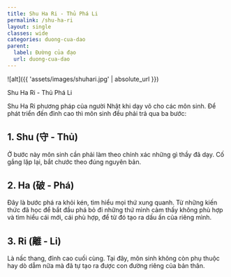 ```yaml
---
title: Shu Ha Ri - Thủ Phá Li
permalink: /shu-ha-ri
layout: single
classes: wide
categories: duong-cua-dao
parent:
  label: Đường của đạo
  url: duong-cua-dao
---
```


![alt]({{ 'assets/images/shuhari.jpg' | absolute_url }})
> <cite>
  Shu Ha Ri - Thủ Phá Li
</cite>

Shu Ha Ri phương pháp của người Nhật khi dạy võ cho các môn sinh. Để phát triển đến đỉnh cao thì môn sinh đều phải trả qua ba bước:

## 1. Shu (守 - Thủ)
Ở bước này môn sinh cần phải làm theo chính xác những gì thầy đã dạy. Cố gắng lặp lại, bắt chước theo đúng nguyên bản.

## 2. Ha (破 - Phá)
Đây là bước phá ra khỏi kén, tìm hiểu mọi thứ xung quanh. Từ những kiến thức đã học để bắt đầu phá bỏ đi những thứ mình cảm thấy không phù hợp và tìm hiểu cái mới, cái phù hợp, để từ đó tạo ra dấu ấn của riêng mình.

## 3. Ri (離 - Li)
Là nấc thang, đỉnh cao cuối cùng. Tại đây, môn sinh không còn phụ thuộc hay dò dẫm nữa mà đã tự tạo ra được con đường riêng của bản thân.